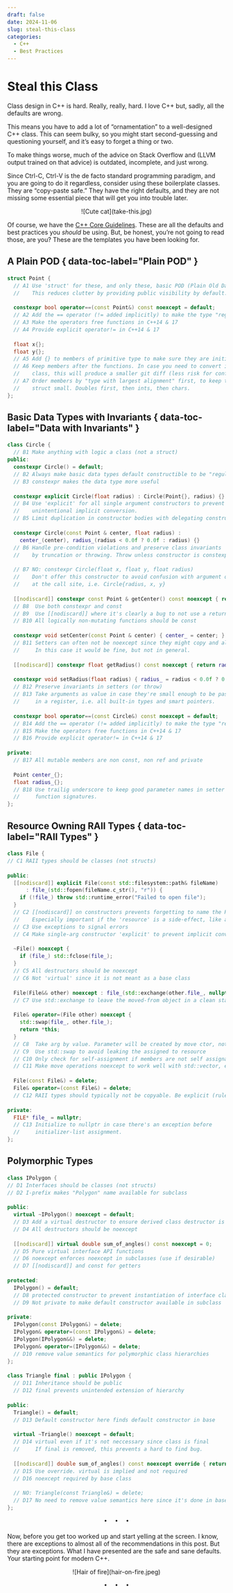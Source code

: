 ```yaml
---
draft: false
date: 2024-11-06
slug: steal-this-class
categories:
  - C++
  - Best Practices
---
```


# Steal this Class

Class design in C++ is hard. Really, really, hard. I love C++ but, sadly, all the defaults are wrong.

<!-- more -->

This means you have to add a lot of “ornamentation” to a well-designed C++ class. This can seem bulky, so you might start second-guessing and questioning yourself, and it’s easy to forget a thing or two.

To make things worse, much of the advice on Stack Overflow and (LLVM output trained on that advice) is outdated, incomplete, and just wrong.

Since Ctrl-C, Ctrl-V is the de facto standard programming paradigm, and you are going to do it regardless, consider using these boilerplate classes. They are “copy-paste safe.” They have the right defaults, and they are not missing some essential piece that will get you into trouble later.

<center>![Cute cat](take-this.jpg)</center>

Of course, we have the [C++ Core Guidelines](https://isocpp.github.io/CppCoreGuidelines/CppCoreGuidelines). These are all the defaults and best practices you *should* be using. But, be honest, you’re not going to read those, are you? These are the templates you have been looking for.

## A Plain POD { data-toc-label="Plain POD" }

```cpp
struct Point {
  // A1 Use 'struct' for these, and only these, basic POD (Plain Old Data) types.
  //    This reduces clutter by providing public visibility by default.

  constexpr bool operator==(const Point&) const noexcept = default;
  // A2 Add the == operator (!= added implicitly) to make the type "regular"
  // A3 Make the operators free functions in C++14 & 17
  // A4 Provide explicit operator!= in C++14 & 17

  float x{};
  float y{};
  // A5 Add {} to members of primitive type to make sure they are initialized.
  // A6 Keep members after the functions. In case you need to convert it to a
  //    class, this will produce a smaller git diff (less risk for conflicts).
  // A7 Order members by "type with largest alignment" first, to keep the
  //    struct small. Doubles first, then ints, then chars.
};
```

## Basic Data Types with Invariants  { data-toc-label="Data with Invariants" }

```cpp
class Circle {
  // B1 Make anything with logic a class (not a struct)
public:
  constexpr Circle() = default;
  // B2 Always make basic data types default constructible to be "regular"
  // B3 constexpr makes the data type more useful

  constexpr explicit Circle(float radius) : Circle(Point{}, radius) {}
  // B4 Use 'explicit' for all single argument constructors to prevent
  //    unintentional implicit conversion.
  // B5 Limit duplication in constructor bodies with delegating constructors

  constexpr Circle(const Point & center, float radius) :
    center_(center), radius_(radius < 0.0f ? 0.0f : radius) {}
  // B6 Handle pre-condition violations and preserve class invariants
  //    by truncation or throwing. Throw unless constructor is constexpr.

  // B7 NO: constexpr Circle(float x, float y, float radius)
  //    Don't offer this constructor to avoid confusion with argument order
  //    at the call site, i.e. Circle{radius, x, y}

  [[nodiscard]] constexpr const Point & getCenter() const noexcept { return center_; }
  // B8  Use both constexpr and const
  // B9  Use [[nodiscard]] where it's clearly a bug to not use a return value
  // B10 All logically non-mutating functions should be const

  constexpr void setCenter(const Point & center) { center_ = center; }
  // B11 Setters can often not be noexcept since they might copy and allocate
  //     In this case it would be fine, but not in general.

  [[nodiscard]] constexpr float getRadius() const noexcept { return radius_; }

  constexpr void setRadius(float radius) { radius_ = radius < 0.0f ? 0.0f : radius; }
  // B12 Preserve invariants in setters (or throw)
  // B13 Take arguments as value in case they're small enough to be passed
  //     in a register, i.e. all built-in types and smart pointers.

  constexpr bool operator==(const Circle&) const noexcept = default;
  // B14 Add the == operator (!= added implicitly) to make the type "regular"
  // B15 Make the operators free functions in C++14 & 17
  // B16 Provide explicit operator!= in C++14 & 17

private:
  // B17 All mutable members are non const, non ref and private

  Point center_{};
  float radius_{};
  // B18 Use trailig underscore to keep good parameter names in setter
  //     function signatures.
};
```

## Resource Owning RAII Types { data-toc-label="RAII Types" }

```cpp
class File {
// C1 RAII types should be classes (not structs)

public:
  [[nodiscard]] explicit File(const std::filesystem::path& fileName)
      : file_(std::fopen(fileName.c_str(), "r")) {
    if (!file_) throw std::runtime_error("Failed to open file");
  }
  // C2 [[nodiscard]] on constructors prevents forgetting to name the RAII.
  //    Especially important if the 'resource' is a side-effect, like a lock.
  // C3 Use exceptions to signal errors
  // C4 Make single-arg constructor 'explicit' to prevent implicit conversion.

  ~File() noexcept {
    if (file_) std::fclose(file_);
  }
  // C5 All destructors should be noexcept
  // C6 Not 'virtual' since it is not meant as a base class

  File(File&& other) noexcept : file_(std::exchange(other.file_, nullptr)) {}
  // C7 Use std::exchange to leave the moved-from object in a clean state

  File& operator=(File other) noexcept {
    std::swap(file_, other.file_);
    return *this;
  }
  // C8  Take arg by value. Parameter will be created by move ctor, not copy.
  // C9  Use std::swap to avoid leaking the assigned to resource
  // C10 Only check for self-assignment if members are not self assignable
  // C11 Make move operations noexcept to work well with std::vector, etc.

  File(const File&) = delete;
  File& operator=(const File&) = delete;
  // C12 RAII types should typically not be copyable. Be explicit (rule of 0/5).

private:
  FILE* file_ = nullptr;
  // C13 Initialize to nullptr in case there's an exception before
  //     initializer-list assignment.
};
```

## Polymorphic Types

```cpp
class IPolygon {
// D1 Interfaces should be classes (not structs)
// D2 I-prefix makes "Polygon" name available for subclass

public:
  virtual ~IPolygon() noexcept = default;
  // D3 Add a virtual destructor to ensure derived class destructor is called
  // D4 All destructors should be noexcept

  [[nodiscard]] virtual double sum_of_angles() const noexcept = 0;
  // D5 Pure virtual interface API functions
  // D6 noexcept enforces noexcept in subclasses (use if desirable)
  // D7 [[nodiscard]] and const for getters

protected:
  IPolygon() = default;
  // D8 protected constructor to prevent instantiation of interface class
  // D9 Not private to make default constructor available in subclass

private:
  IPolygon(const IPolygon&) = delete;
  IPolygon& operator=(const IPolygon&) = delete;
  IPolygon(IPolygon&&) = delete;
  IPolygon& operator=(IPolygon&&) = delete;
  // D10 remove value semantics for polymorphic class hierarchies
};

class Triangle final : public IPolygon {
  // D11 Inheritance should be public
  // D12 final prevents unintended extension of hierarchy

public:
  Triangle() = default;
  // D13 Default constructor here finds default constructor in base

  virtual ~Triangle() noexcept = default;
  // D14 virtual even if it's not neccessary since class is final
  //     If final is removed, this prevents a hard to find bug.

  [[nodiscard]] double sum_of_angles() const noexcept override { return 180.0; }
  // D15 Use override. virtual is implied and not required
  // D16 noexcept required by base class

  // NO: Triangle(const Triangle&) = delete;
  // D17 No need to remove value semantics here since it's done in base
};
```

<pre><p style="text-align: center; margin-top: 0px; margin-bottom: 4pt;">•  •  •</p></pre>

Now, before you get too worked up and start yelling at the screen. I know, there are exceptions to almost all of the recommendations in this post. But they are exceptions. What I have presented are the safe and sane defaults. Your starting point for modern C++.

<center>![Hair of fire](hair-on-fire.jpeg)</center>

<pre><p style="text-align: center; margin-top: 0px; margin-bottom: 4pt;">•  •  •</p></pre>
